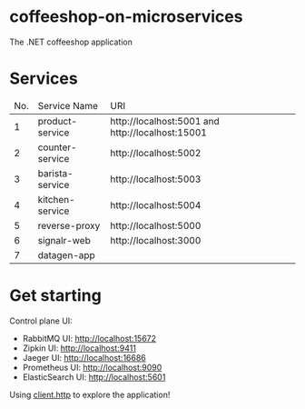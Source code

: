 # coffeeshop-on-microservices

The .NET coffeeshop application 

# Services

<table>
    <thead>
        <td>No.</td>
        <td>Service Name</td>
        <td>URI</td>
    </thead>
    <tr>
        <td>1</td>
        <td>product-service</td>
        <td>http://localhost:5001 and http://localhost:15001</td>
    </tr>
    <tr>
        <td>2</td>
        <td>counter-service</td>
        <td>http://localhost:5002</td>
    </tr>
    <tr>
        <td>3</td>
        <td>barista-service</td>
        <td>http://localhost:5003</td>
    </tr>
    <tr>
        <td>4</td>
        <td>kitchen-service</td>
        <td>http://localhost:5004</td>
    </tr>
    <tr>
        <td>5</td>
        <td>reverse-proxy</td>
        <td>http://localhost:5000</td>
    </tr>
    <tr>
        <td>6</td>
        <td>signalr-web</td>
        <td>http://localhost:3000</td>
    </tr>
    <tr>
        <td>7</td>
        <td>datagen-app</td>
        <td></td>
    </tr>
</table>

# Get starting

Control plane UI:

- RabbitMQ UI: [http://localhost:15672](http://localhost:15672)
- Zipkin UI: [http://localhost:9411](http://localhost:9411)
- Jaeger UI: [http://localhost:16686](http://localhost:16686)
- Prometheus UI: [http://localhost:9090](http://localhost:9090)
- ElasticSearch UI: [http://localhost:5601](http://localhost:5601)

Using [client.http](client.http) to explore the application!

